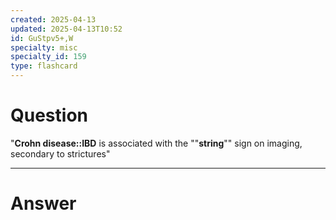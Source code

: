 ```yaml
---
created: 2025-04-13
updated: 2025-04-13T10:52
id: GuStpv5+,W
specialty: misc
specialty_id: 159
type: flashcard
---
```


# Question
"**Crohn disease::IBD** is associated with the ""**string**"" sign on imaging, secondary to strictures"

---

# Answer

